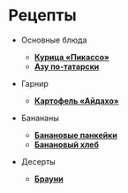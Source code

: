 # Рецепты

- Основные блюда
	- [**Курица «Пикассо»**](picaso.md)
	- [**Азу по-татарски**](azu.md)
- Гарнир
	- [**Картофель «Айдахо»**](idaho.md)

- Банананы
	- [**Банановые панкейки**](banana_pancake.md)
	- [**Банановый хлеб**](babana_bread.md)

- Десерты
	- [**Брауни**](brownie.md)

